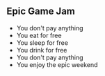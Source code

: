 ##  Epic Game Jam

- You don't pay anything
- You eat for free
- You sleep for free
- You drink for free
- You don't pay anything
- You enjoy the epic weekend